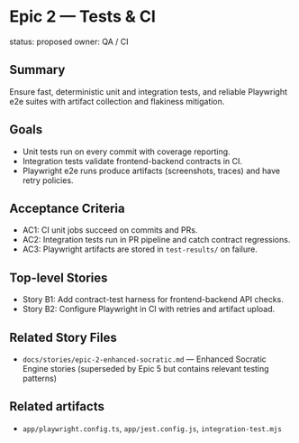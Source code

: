 # Epic 2 — Tests & CI

status: proposed
owner: QA / CI

## Summary
Ensure fast, deterministic unit and integration tests, and reliable Playwright e2e suites with artifact collection and flakiness mitigation.

## Goals
- Unit tests run on every commit with coverage reporting.
- Integration tests validate frontend-backend contracts in CI.
- Playwright e2e runs produce artifacts (screenshots, traces) and have retry policies.

## Acceptance Criteria
- AC1: CI unit jobs succeed on commits and PRs.
- AC2: Integration tests run in PR pipeline and catch contract regressions.
- AC3: Playwright artifacts are stored in `test-results/` on failure.

## Top-level Stories
- Story B1: Add contract-test harness for frontend-backend API checks.
- Story B2: Configure Playwright in CI with retries and artifact upload.

## Related Story Files
- `docs/stories/epic-2-enhanced-socratic.md` — Enhanced Socratic Engine stories (superseded by Epic 5 but contains relevant testing patterns)

## Related artifacts
- `app/playwright.config.ts`, `app/jest.config.js`, `integration-test.mjs`
